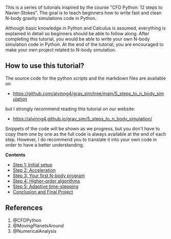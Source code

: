 This is a series of tutorials inspired by the course "CFD Python: 12 steps to Navier-Stokes".
The goal is to teach beginners how to write fast and clean N-body gravity simulations code in Python.

Although basic knowledge in Python and Calculus is assumed, everything is explained in detail so 
beginners should be able to follow along. After completing this tutorial, you would be able to
write your own N-body simulation code in Python.
At the end of the tutorial, you are encouraged to make your own project related to N-body simulation.

## How to use this tutorial? 
The source code for the python scripts and the markdown files are available on

* https://github.com/alvinng4/grav_sim/tree/main/5_steps_to_n_body_simulation

but I strongly recommend reading this tutorial on our website: 

* https://alvinng4.github.io/grav_sim/5_steps_to_n_body_simulation/

Snippets of the code will be shown as we progress, but you don't have to copy them one by one as the full code is always available at the end of each step. However,
I do recommend you to translate it into your own code in order to have a better understanding.

**Contents**

- [Step 1: Initial setup](step1.md)
- [Step 2: Acceleration](step2.md)
- [Step 3: Your first N-body program](step3.md)
- [Step 4: Higher-order algorithms](step4.md)
- [Step 5: Adaptive time-stepping](step5.md)
- [Conclusion and Final Project](conclusion.md)

## References
1. @CFDPython
2. @MovingPlanetsAround
3. @NumericalAnalysis